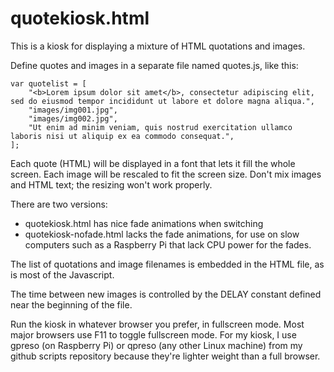 # quotekiosk.html

This is a kiosk for displaying a mixture of HTML quotations and images.

Define quotes and images in a separate file named quotes.js, like this:

```
var quotelist = [
    "<b>Lorem ipsum dolor sit amet</b>, consectetur adipiscing elit, sed do eiusmod tempor incididunt ut labore et dolore magna aliqua.",
    "images/img001.jpg",
    "images/img002.jpg",
    "Ut enim ad minim veniam, quis nostrud exercitation ullamco laboris nisi ut aliquip ex ea commodo consequat.",
];
```

Each quote (HTML) will be displayed in a font that lets it fill the whole
screen. Each image will be rescaled to fit the screen size.
Don't mix images and HTML text; the resizing won't work properly.

There are two versions:
- quotekiosk.html has nice fade animations when switching
- quotekiosk-nofade.html lacks the fade animations, for use on slow
  computers   such as a Raspberry Pi that lack CPU power for the fades.

The list of quotations and image filenames is embedded in the
HTML file, as is most of the Javascript.

The time between new images is controlled by the DELAY constant
defined near the beginning of the file.

Run the kiosk in whatever browser you prefer, in fullscreen mode.
Most major browsers use F11 to toggle fullscreen mode.
For my kiosk, I use gpreso (on Raspberry Pi) or qpreso (any other
Linux machine) from my github scripts repository because they're
lighter weight than a full browser.

